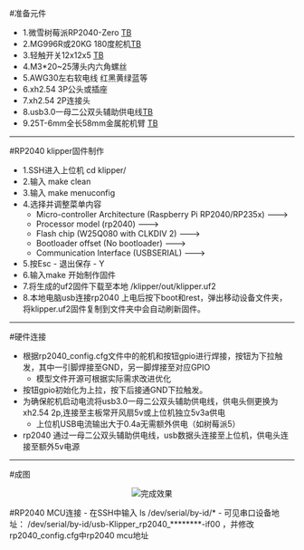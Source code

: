 #准备元件
- 1.微雪树莓派RP2040-Zero [TB](https://item.taobao.com/item.htm?abbucket=14&detail_redpacket_pop=true&id=658812037267&ltk2=1746973910949ww7dq3eq8ykl5qvqrayn&ns=1&priceTId=undefined&query=%E5%BE%AE%E9%9B%AARP2040&skuId=4924681654479&spm=a21n57.1.hoverItem.2&utparam=%7B%22aplus_abtest%22%3A%22923ab57aafb205a234d31cbd9be73ddb%22%7D&xxc=taobaoSearch)
- 2.MG996R或20KG 180度舵机[TB](https://item.taobao.com/item.htm?id=583846405061&pisk=gUeQ_Ym93eYBu0DJVXjZcOhDplMSNGWVe3i8mupe2vHKNLEUl0Jra6mWFVZAx25ltzN_yPcEJ4lrF0aqSkJPxkS5FuExJYPE80UaPPAU88uz7TZ0lXJU28-3srrvLJ5nULMnEYQVutW4YkDoeZiap8KnB0oXJTuK9OHn4EZpYnB4xk0kAUI46t-7fikvvQ38yAhtxmkJe0hRffn-AYpKwpd9WV0teDdK9hht4mO-v2UJBhn-vLd-yYpTXmiSeDU-eGZtS0M-yvKHC0dIVks3jGsQnLzTvV9JeJBoCqGpaLJz4DhQ7k3__5ysAXgx_qqRIJUa2JynsZTxElPbP7UlgCDQ2WHK0kXBCxEL_8iaUgRSJy2_XJc60Kk79yN-i56DiXhSR5eK13p8jA3iM7aCRB0LTPGmXfK5nczqWk2L1gYTvruIpchNHiZtw5yniJ79dxF0YvP8rsRiduFKCgyH3qt6WQtsiLisuGs6ZQmroUEUsqLheXniAZS1fFGo9cmsuGs6ZQcKjDZNfGTsZ&spm=tbpc.boughtlist.suborder_itemtitle.1.6ace2e8dFFEIg1)
- 3.轻触开关12x12x5 [TB](https://detail.tmall.com/item.htm?id=14982998994&pisk=gaK8_d_fsjck8rKRnLu0-CZatEDcJqvy3QJ_x6fuRIdv9dekrwfhRMdw6wZnzgbdvI1Dq_vlV9_BtCTlNUf3vHd2wuqhVBmdOd8qL_XkqJBBlQEHrLfkkJIymUqhZbSpdCjKsfmijLJP8MGiscDH_UjPp665RWXflOIdFEY7rF9PYMGLnkgiXLRPOrtTP96jH9X3O7OCPiZfEs6QPMOCGZ61I7sBOB_XhOXUN6_COo9fg9EQFk_Icm6Pe8ZBOMMAcsWCATOCAvESysH5FkLaK-ezvR97AktAeZgDUswFcnWRS1pW_R2g8TQR1L1xsjwYjZ9FJHyUv_9W7BW6N7GGzpTvMTIKmzs6HeOO33igwt8khdfXBJreUgL9XgT-grSkwnsXVFeQAKIRawKck7hA13JXbi_mfApX0QvyDp2IAtAGGL-5vcMN2g15Dt-ngu1pletlzMPSsaJBkIBRfglXjh3Ut5fOKzMxHyzFPt7NnB6fBE_CRtCieTUU8w2VH1DxHyzFPtWAsYFL8y733&spm=tbpc.boughtlist.suborder_itemtitle.1.2c5c2e8d8sx34x&skuId=4106534807010)
- 4.M3*20~25薄头内六角螺丝<br>
- 5.AWG30左右软电线 红黑黄绿蓝等<br>
- 6.xh2.54 3P公头或插座<br>
- 7.xh2.54 2P连接头<br>
- 8.usb3.0一母二公双头辅助供电线[TB](https://item.taobao.com/item.htm?id=876203533245&pisk=gqAL9IX1mcmHfRRdSekgEnN2e13M2AYe7H8bZgj3FhK92EUHKTjlF_K2DTNoL6XRwhsMtMYhOa6Wqn9hApjuwQKwvWVlO3cRVEJZzMbHtzQWCHFkKejHBzCespVlxD5JPnf-mmcmie8FU_immm6w7kfFygwQduq1CaCRRdvQKKTFa_i8S7MmMe-FVRaUAa_sWabuVJt5dlN1yG_7Nat5fO_fok1WV3611wb0Nw6CNfT1bwZQFT15f5_5zaN5R3TsWaQlNgt5dVLsphkdX2_QwKzuWBiagsN7NCQdCAYCfoXp1wQNDet4n-2PJ9IXRGnmfPFcCUWJazPRAe924ZtQAmXePdKOJ_hgdsT9FnQwOjqd7pY6oGTYz78F9KdAOpnaQ6xp11OBHzNWW6IFeCXTvcIXTFOV1OcjkFOwxeR9rzG5Snj68B1-Gq5dOM1O7QmaOgp6FBXFakicLU99XwCf4EODMYrumiQudV3TU8WC7t7MVN_vCT65Wi0dJ8yPEP7OmV3TU8WC7NImJuezUT4N.&spm=tbpc.boughtlist.suborder_itemtitle.1.2c5c2e8dwu3GiB)
- 9.25T-6mm全长58mm金属舵机臂 [TB](https://item.taobao.com/item.htm?id=535025013284&spm=tbpc.boughtlist.suborder_itemtitle.1.6ace2e8dFFEIg1&sku_properties=31309%3A29238436268)
--------
#RP2040 klipper固件制作
- 1.SSH进入上位机 cd klipper/ <br>
- 2.输入 make clean<br>
- 3.输入 make menuconfig<br>
- 4.选择并调整菜单内容<br>
    - Micro-controller Architecture (Raspberry Pi RP2040/RP235x)  ---><br>
    - Processor model (rp2040)  ---><br>
    - Flash chip (W25Q080 with CLKDIV 2)  ---><br>
    - Bootloader offset (No bootloader)  ---><br>
    - Communication Interface (USBSERIAL)  ---><br>
- 5.按Esc - 退出保存 - Y<br>
- 6.输入make 开始制作固件<br>
- 7.将生成的uf2固件下载至本地 /klipper/out/klipper.uf2<br>
- 8.本地电脑usb连接rp2040 上电后按下boot和rest，弹出移动设备文件夹，将klipper.uf2固件复制到文件夹中会自动刷新固件。<br>
--------
#硬件连接<br>
- 根据rp2040_config.cfg文件中的舵机和按钮gpio进行焊接，按钮为下拉触发，其中一引脚焊接至GND，另一脚焊接至对应GPIO<br>
    - 模型文件开源可根据实际需求改进优化
- 按钮gpio初始化为上拉，按下后接通GND下拉触发。<br>
- 为确保舵机启动电流将usb3.0一母二公双头辅助供电线，供电头侧更换为xh2.54 2p,连接至主板常开风扇5v或上位机独立5v3a供电
  - 上位机USB电流输出大于0.4a无需额外供电（如树莓派5）
- rp2040 通过一母二公双头辅助供电线，usb数据头连接至上位机，供电头连接至额外5v电源<br>
--------
#成图
<p align="center"><img align="center" src="/Servo_Clear舵机清洁工具/images/install_photo.jpg" alt="完成效果"></a></p>
#RP2040 MCU连接
- 在SSH中输入 ls /dev/serial/by-id/*
- 可见串口设备地址： /dev/serial/by-id/usb-Klipper_rp2040_********-if00 ，并修改rp2040_config.cfg中rp2040 mcu地址
